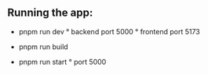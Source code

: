 ## Running the app:

- pnpm run dev
  ° backend port 5000
  ° frontend port 5173

- pnpm run build

- pnpm run start
  ° port 5000
